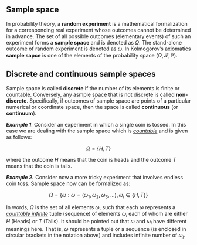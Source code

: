 ## Sample space

In probability theory, a **random experiment** is a mathematical formalization for a corresponding real experiment whose outcomes cannot be determined in advance. The set of all possible outcomes (elementary events) of such an experiment forms a **sample space** and is denoted as $\Omega$. The stand-alone outcome of random experiment is denoted as $\omega$. In Kolmogorov’s axiomatics **sample sapce** is one of the elements of the probability space $(\Omega, \mathcal{F}, \mathbb{P})$. 


## Discrete and continuous sample spaces
Sample space is called **discrete** if the number of its elements is finite or countable. Conversely, any asmple space that is not discrete is called **non-discrete**. Specifically, if outcomes of sample space are points of a particular numerical or coordinate space, then the space is called **continuous** (or **continuum**).

***Example 1***. Consider an experiment in which a single coin is tossed. In this case we are dealing with the sample space which is <ins>*countable*</ins> and is given as follows: 
```math 
\Omega=\{H,T\}
``` 
where the outcome $H$ means that the coin is heads and the outcome $T$ means that the coin is tails.

***Example 2.*** Consider now a more tricky experiment that involves endless coin toss. Sample space now can be formalized as: 
```math
\Omega=\{\omega:\omega=(\omega_1,\omega_2,\omega_3,...),\omega_i\in \{H,T\}\}
``` 
In words, $\Omega$ is the set of all elements $\omega$, such that each $\omega$ represents a <ins>*countably infinite*</ins> tuple (sequence) of elements $\omega_i$ each of whom are either $H$ (Heads) or $T$ (Tails). It should be pointed out that $\omega$ and $\omega_i$ have different meanings here. That is, $\omega$ represents a tuple or a sequence (is enclosed in circular brackets in the notation above) and includes infinite number of $\omega_i$.







<!---
## Power set
$$\Omega=\{\text{⚀,⚁,⚂,⚃,⚄,⚅}\}$$
The number of elements of a finite set is a natural number (possibly zero) and is called the cardinality (or the cardinal number) of the set.
--->

